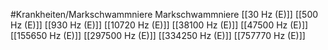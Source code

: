 #Krankheiten/Markschwammniere
Markschwammniere
[[30 Hz (E)]]
[[500 Hz (E)]]
[[930 Hz (E)]]
[[10720 Hz (E)]]
[[38100 Hz (E)]]
[[47500 Hz (E)]]
[[155650 Hz (E)]]
[[297500 Hz (E)]]
[[334250 Hz (E)]]
[[757770 Hz (E)]]